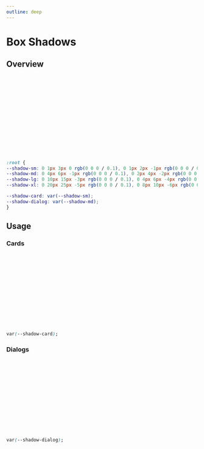 ```yaml
---
outline: deep
---
```


<style>
    .box-shadow-container {
        width: 100%;
        max-width: 12rem;
        height: 12rem;
        border-radius: var(--rounded-base);
    }

    .shadow-sm {
            box-shadow: var(--shadow-sm);
        }

        .shadow-md {
            box-shadow: var(--shadow-md);
        }

        .shadow-lg {
            box-shadow: var(--shadow-lg);
        }

        .shadow-xl {
            box-shadow: var(--shadow-xl);
        }
</style>

# Box Shadows

## Overview 

<br>
<div style="display: flex; flex-direction: row; gap: var(--spacing-lg)">
<div class="box-shadow-container shadow-sm">
</div>
<div class="box-shadow-container shadow-md"></div>
<div class="box-shadow-container shadow-lg"></div>
<div class="box-shadow-container shadow-xl"></div>
</div>

```CSS
:root {
--shadow-sm: 0 1px 3px 0 rgb(0 0 0 / 0.1), 0 1px 2px -1px rgb(0 0 0 / 0.1);
--shadow-md: 0 4px 6px -1px rgb(0 0 0 / 0.1), 0 2px 4px -2px rgb(0 0 0 / 0.1); 
--shadow-lg: 0 10px 15px -3px rgb(0 0 0 / 0.1), 0 4px 6px -4px rgb(0 0 0 / 0.1); 
--shadow-xl: 0 20px 25px -5px rgb(0 0 0 / 0.1), 0 8px 10px -6px rgb(0 0 0 / 0.1); 

--shadow-card: var(--shadow-sm);
--shadow-dialog: var(--shadow-md);
}
```

## Usage

### Cards

<div class="box-shadow-container shadow-sm"></div>

```CSS
var(--shadow-card);
```

### Dialogs

<div class="box-shadow-container shadow-md"></div>

```CSS
var(--shadow-dialog);
```
